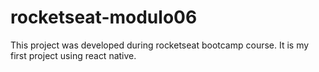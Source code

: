 # rocketseat-modulo06
This project was developed during rocketseat bootcamp course. It is my first project using react native.

